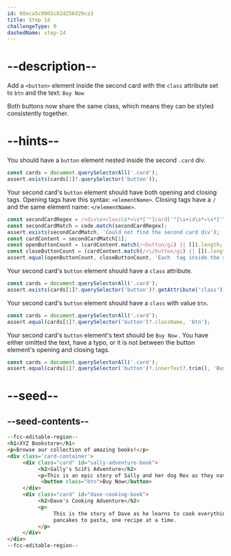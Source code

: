 ```yaml
---
id: 68eca5c0065c82d256d29ca3
title: Step 14
challengeType: 0
dashedName: step-14
---
```


# --description--

Add a `<button>` element inside the second card with the `class` attribute set to `btn` and the text:
`Buy Now`

Both buttons now share the same class, which means they can be styled consistently together.

# --hints--

You should have a `button` element nested inside the second `.card` div.

```js
const cards = document.querySelectorAll('.card');
assert.exists(cards[1]?.querySelector('button'));
```

Your second card's `button` element should have both opening and closing tags. Opening tags have this syntax: `<elementName>`. Closing tags have a `/` and the same element name: `</elementName>`.

```js
const secondCardRegex = /<div\s+class\s*=\s*['"]card['"]\s+id\s*=\s*['"]dave-cooking-book['"][^>]*>([\s\S]*?)<\/div\s*>/i;
const secondCardMatch = code.match(secondCardRegex);
assert.exists(secondCardMatch, 'Could not find the second card div');
const cardContent = secondCardMatch[1];
const openButtonCount = (cardContent.match(/<button/gi) || []).length;
const closeButtonCount = (cardContent.match(/<\/button/gi) || []).length;
assert.equal(openButtonCount, closeButtonCount, 'Each  tag inside the second card should have a closing  tag');
```

Your second card's `button` element should have a `class` attribute.

```js
const cards = document.querySelectorAll('.card');
assert.exists(cards[1]?.querySelector('button')?.getAttribute('class'));
```

Your second card's `button` element should have a `class` with value `btn`.

```js
const cards = document.querySelectorAll('.card');
assert.equal(cards[1]?.querySelector('button')?.className, 'btn');
```

Your second card's `button` element's text should be `Buy Now` . You have either omitted the text, have a typo, or it is not between the button element's opening and closing tags.

```js
const cards = document.querySelectorAll('.card');
assert.equal(cards[1]?.querySelector('button')?.innerText?.trim(), 'Buy Now');
```

# --seed--

## --seed-contents--

```html
--fcc-editable-region--
<h1>XYZ Bookstore</h1>
<p>Browse our collection of amazing books!</p>
<div class='card-container'>
     <div class="card" id="sally-adventure-book">
          <h2>Sally's SciFi Adventure</h2>
          <p>This is an epic story of Sally and her dog Rex as they navigate through other worlds.</p>
           <button class="btn">Buy Now</button>
     </div>
     <div class="card" id="dave-cooking-book">
          <h2>Dave's Cooking Adventure</h2>
          <p>
               This is the story of Dave as he learns to cook everything from
               pancakes to pasta, one recipe at a time.
          </p>
     </div>
</div>
--fcc-editable-region--
```
